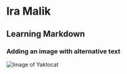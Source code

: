 # Ira Malik
## Learning Markdown
### Adding an image with alternative text
![Image of Yaktocat](https://octodex.github.com/images/yaktocat.png)
